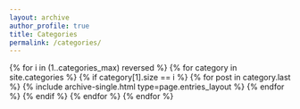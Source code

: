 ```yaml
---
layout: archive
author_profile: true 
title: Categories
permalink: /categories/
---
```


{% for i in (1..categories_max) reversed %}
  {% for category in site.categories %}
    {% if category[1].size == i %}
          {% for post in category.last %}
            {% include archive-single.html type=page.entries_layout %}
          {% endfor %}
    {% endif %}
  {% endfor %}
{% endfor %}